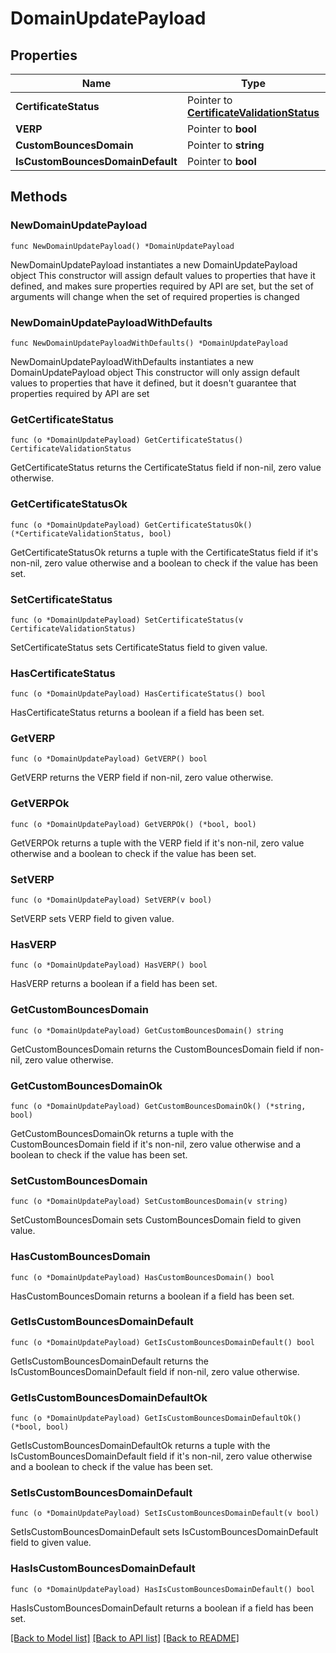 # DomainUpdatePayload

## Properties

Name | Type | Description | Notes
------------ | ------------- | ------------- | -------------
**CertificateStatus** | Pointer to [**CertificateValidationStatus**](CertificateValidationStatus.md) |  | [optional] [default to CERTIFICATEVALIDATIONSTATUS_ERROR_OCCURED]
**VERP** | Pointer to **bool** |  | [optional] 
**CustomBouncesDomain** | Pointer to **string** |  | [optional] 
**IsCustomBouncesDomainDefault** | Pointer to **bool** |  | [optional] 

## Methods

### NewDomainUpdatePayload

`func NewDomainUpdatePayload() *DomainUpdatePayload`

NewDomainUpdatePayload instantiates a new DomainUpdatePayload object
This constructor will assign default values to properties that have it defined,
and makes sure properties required by API are set, but the set of arguments
will change when the set of required properties is changed

### NewDomainUpdatePayloadWithDefaults

`func NewDomainUpdatePayloadWithDefaults() *DomainUpdatePayload`

NewDomainUpdatePayloadWithDefaults instantiates a new DomainUpdatePayload object
This constructor will only assign default values to properties that have it defined,
but it doesn't guarantee that properties required by API are set

### GetCertificateStatus

`func (o *DomainUpdatePayload) GetCertificateStatus() CertificateValidationStatus`

GetCertificateStatus returns the CertificateStatus field if non-nil, zero value otherwise.

### GetCertificateStatusOk

`func (o *DomainUpdatePayload) GetCertificateStatusOk() (*CertificateValidationStatus, bool)`

GetCertificateStatusOk returns a tuple with the CertificateStatus field if it's non-nil, zero value otherwise
and a boolean to check if the value has been set.

### SetCertificateStatus

`func (o *DomainUpdatePayload) SetCertificateStatus(v CertificateValidationStatus)`

SetCertificateStatus sets CertificateStatus field to given value.

### HasCertificateStatus

`func (o *DomainUpdatePayload) HasCertificateStatus() bool`

HasCertificateStatus returns a boolean if a field has been set.

### GetVERP

`func (o *DomainUpdatePayload) GetVERP() bool`

GetVERP returns the VERP field if non-nil, zero value otherwise.

### GetVERPOk

`func (o *DomainUpdatePayload) GetVERPOk() (*bool, bool)`

GetVERPOk returns a tuple with the VERP field if it's non-nil, zero value otherwise
and a boolean to check if the value has been set.

### SetVERP

`func (o *DomainUpdatePayload) SetVERP(v bool)`

SetVERP sets VERP field to given value.

### HasVERP

`func (o *DomainUpdatePayload) HasVERP() bool`

HasVERP returns a boolean if a field has been set.

### GetCustomBouncesDomain

`func (o *DomainUpdatePayload) GetCustomBouncesDomain() string`

GetCustomBouncesDomain returns the CustomBouncesDomain field if non-nil, zero value otherwise.

### GetCustomBouncesDomainOk

`func (o *DomainUpdatePayload) GetCustomBouncesDomainOk() (*string, bool)`

GetCustomBouncesDomainOk returns a tuple with the CustomBouncesDomain field if it's non-nil, zero value otherwise
and a boolean to check if the value has been set.

### SetCustomBouncesDomain

`func (o *DomainUpdatePayload) SetCustomBouncesDomain(v string)`

SetCustomBouncesDomain sets CustomBouncesDomain field to given value.

### HasCustomBouncesDomain

`func (o *DomainUpdatePayload) HasCustomBouncesDomain() bool`

HasCustomBouncesDomain returns a boolean if a field has been set.

### GetIsCustomBouncesDomainDefault

`func (o *DomainUpdatePayload) GetIsCustomBouncesDomainDefault() bool`

GetIsCustomBouncesDomainDefault returns the IsCustomBouncesDomainDefault field if non-nil, zero value otherwise.

### GetIsCustomBouncesDomainDefaultOk

`func (o *DomainUpdatePayload) GetIsCustomBouncesDomainDefaultOk() (*bool, bool)`

GetIsCustomBouncesDomainDefaultOk returns a tuple with the IsCustomBouncesDomainDefault field if it's non-nil, zero value otherwise
and a boolean to check if the value has been set.

### SetIsCustomBouncesDomainDefault

`func (o *DomainUpdatePayload) SetIsCustomBouncesDomainDefault(v bool)`

SetIsCustomBouncesDomainDefault sets IsCustomBouncesDomainDefault field to given value.

### HasIsCustomBouncesDomainDefault

`func (o *DomainUpdatePayload) HasIsCustomBouncesDomainDefault() bool`

HasIsCustomBouncesDomainDefault returns a boolean if a field has been set.


[[Back to Model list]](../README.md#documentation-for-models) [[Back to API list]](../README.md#documentation-for-api-endpoints) [[Back to README]](../README.md)


